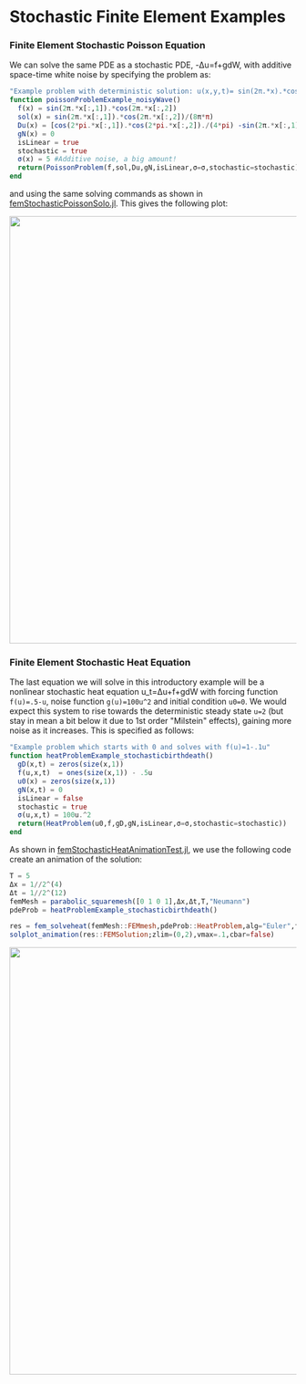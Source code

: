<a id='Stochastic-Finite-Element-Examples-1'></a>

# Stochastic Finite Element Examples

<a id='Finite-Element-Stochastic-Poisson-Equation-1'></a>

### Finite Element Stochastic Poisson Equation

We can solve the same PDE as a stochastic PDE, -Δu=f+gdW, with additive space-time white noise by specifying the problem as:

```julia
"Example problem with deterministic solution: u(x,y,t)= sin(2π.*x).*cos(2π.*y)/(8π*π)"
function poissonProblemExample_noisyWave()
  f(x) = sin(2π.*x[:,1]).*cos(2π.*x[:,2])
  sol(x) = sin(2π.*x[:,1]).*cos(2π.*x[:,2])/(8π*π)
  Du(x) = [cos(2*pi.*x[:,1]).*cos(2*pi.*x[:,2])./(4*pi) -sin(2π.*x[:,1]).*sin(2π.*x[:,2])./(4π)]
  gN(x) = 0
  isLinear = true
  stochastic = true
  σ(x) = 5 #Additive noise, a big amount!
  return(PoissonProblem(f,sol,Du,gN,isLinear,σ=σ,stochastic=stochastic))
end
```

and using the same solving commands as shown in [femStochasticPoissonSolo.jl](/src/femStochasticPoissonSolo.jl). This gives the following plot:

<img src="/src/examples/introductionStochasticExample.png" width="750" align="middle" />

<a id='Finite-Element-Stochastic-Heat-Equation-1'></a>

### Finite Element Stochastic Heat Equation

The last equation we will solve in this introductory example will be a nonlinear stochastic heat equation u_t=Δu+f+gdW with forcing function `f(u)=.5-u`, noise function `g(u)=100u^2` and initial condition `u0=0`. We would expect this system to rise towards the deterministic steady state `u=2` (but stay in mean a bit below it due to 1st order "Milstein" effects), gaining more noise as it increases. This is specified as follows:

```julia
"Example problem which starts with 0 and solves with f(u)=1-.1u"
function heatProblemExample_stochasticbirthdeath()
  gD(x,t) = zeros(size(x,1))
  f(u,x,t)  = ones(size(x,1)) - .5u
  u0(x) = zeros(size(x,1))
  gN(x,t) = 0
  isLinear = false
  stochastic = true
  σ(u,x,t) = 100u.^2
  return(HeatProblem(u0,f,gD,gN,isLinear,σ=σ,stochastic=stochastic))
end
```

As shown in [femStochasticHeatAnimationTest.jl](/src/femStochasticHeatAnimationTest.jl), we use the following code create an animation of the solution:

```julia
T = 5
Δx = 1//2^(4)
Δt = 1//2^(12)
femMesh = parabolic_squaremesh([0 1 0 1],Δx,Δt,T,"Neumann")
pdeProb = heatProblemExample_stochasticbirthdeath()

res = fem_solveheat(femMesh::FEMmesh,pdeProb::HeatProblem,alg="Euler",fullSave=true)
solplot_animation(res::FEMSolution;zlim=(0,2),vmax=.1,cbar=false)
```

<img src="/src/examples/stochasticHeatAnimation.gif" width="750" align="middle" />